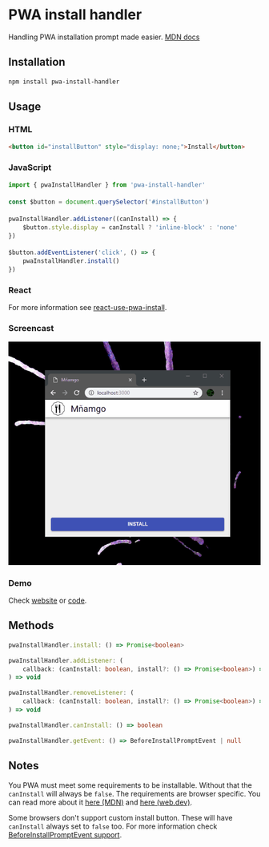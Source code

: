 # PWA install handler

Handling PWA installation prompt made easier. [MDN docs](https://developer.mozilla.org/en-US/docs/Web/API/Window/onbeforeinstallprompt)

## Installation

```sh
npm install pwa-install-handler
```

## Usage

### HTML

```html
<button id="installButton" style="display: none;">Install</button>
```

### JavaScript

```javascript
import { pwaInstallHandler } from 'pwa-install-handler'

const $button = document.querySelector('#installButton')

pwaInstallHandler.addListener((canInstall) => {
	$button.style.display = canInstall ? 'inline-block' : 'none'
})

$button.addEventListener('click', () => {
	pwaInstallHandler.install()
})
```

### React

For more information see [react-use-pwa-install](https://www.npmjs.com/package/react-use-pwa-install).

### Screencast

![UI example](https://raw.githubusercontent.com/FilipChalupa/pwa-install-handler/HEAD/screencast.gif)

### Demo

Check [website](https://filipchalupa.cz/pwa-install-handler/) or [code](https://github.com/FilipChalupa/pwa-install-handler/tree/main/demo).

## Methods

```typescript
pwaInstallHandler.install: () => Promise<boolean>
```

```typescript
pwaInstallHandler.addListener: (
	callback: (canInstall: boolean, install?: () => Promise<boolean>) => void,
) => void
```

```typescript
pwaInstallHandler.removeListener: (
	callback: (canInstall: boolean, install?: () => Promise<boolean>) => void,
) => void
```

```typescript
pwaInstallHandler.canInstall: () => boolean
```

```typescript
pwaInstallHandler.getEvent: () => BeforeInstallPromptEvent | null
```

## Notes

You PWA must meet some requirements to be installable. Without that the `canInstall` will always be `false`. The requirements are browser specific. You can read more about it [here (MDN)](https://developer.mozilla.org/en-US/docs/Web/Progressive_web_apps/Installable_PWAs#Requirements) and [here (web.dev)](https://web.dev/install-criteria/).

Some browsers don't support custom install button. These will have `canInstall` always set to `false` too. For more information check [BeforeInstallPromptEvent support](https://caniuse.com/#feat=mdn-api_beforeinstallpromptevent).
